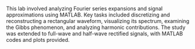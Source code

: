 This lab involved analyzing Fourier series expansions and signal approximations using MATLAB. Key tasks included discretizing and reconstructing a rectangular waveform, visualizing its spectrum, examining the Gibbs phenomenon, and analyzing harmonic contributions. The study was extended to full-wave and half-wave rectified signals, with MATLAB codes and plots provided.
